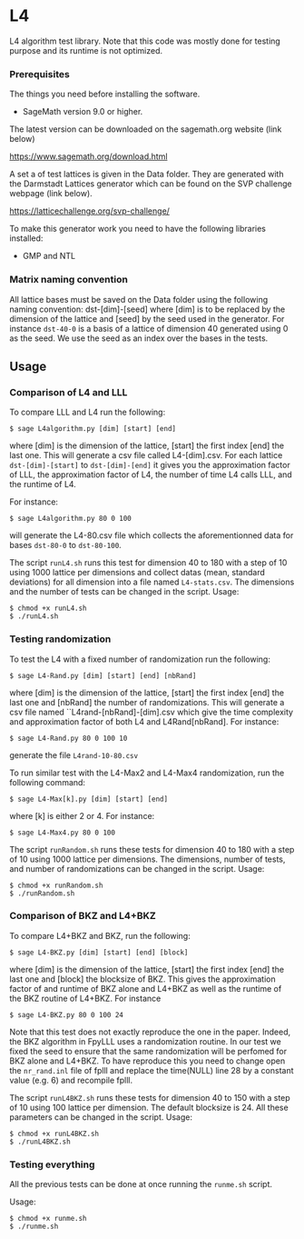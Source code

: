 # L4
L4 algorithm test library. Note that this code was mostly done for testing purpose and its runtime is
not optimized.

### Prerequisites

The things you need before installing the software.

* SageMath version 9.0 or higher.

The latest version can be downloaded on the sagemath.org website (link below)

https://www.sagemath.org/download.html

A set a of test lattices is given in the Data folder. They are generated with the Darmstadt Lattices generator
which can be found on the SVP challenge webpage (link below).

https://latticechallenge.org/svp-challenge/

To make this generator work you need to have the following libraries installed:

* GMP and NTL

### Matrix naming convention

All lattice bases must be saved on the Data folder using the following naming convention: dst-[dim]-[seed]
where [dim] is to be replaced by the dimension of the lattice and [seed] by the seed used in the generator.
For instance ``dst-40-0`` is a basis of a lattice of dimension 40 generated using 0 as the seed. We use the
seed as an index over the bases in the tests.

## Usage

### Comparison of L4 and LLL

To compare LLL and L4 run the following:

```
$ sage L4algorithm.py [dim] [start] [end]
```

where [dim] is the dimension of the lattice, [start] the first index [end] the last one. 
This will generate a csv file called L4-[dim].csv.
For each lattice ``dst-[dim]-[start]`` to ``dst-[dim]-[end]``  it gives you the approximation factor of LLL, the approximation factor of L4,
the number of time L4 calls LLL, and the runtime of L4.

For instance:

```
$ sage L4algorithm.py 80 0 100
```

will generate the L4-80.csv file which collects the aforementionned data for bases ``dst-80-0`` to ``dst-80-100``.


The script ``runL4.sh`` runs this test for dimension 40 to 180 with a step of 10 using 1000 lattice per dimensions and collect datas (mean, standard deviations)
for all dimension into a file named ``L4-stats.csv``. The dimensions and the number of tests
can be changed in the script.
Usage:

```
$ chmod +x runL4.sh
$ ./runL4.sh
```

### Testing randomization

To test the L4 with a fixed number of randomization run the following:

```
$ sage L4-Rand.py [dim] [start] [end] [nbRand]
```

where [dim] is the dimension of the lattice, [start] the first index [end] the last one and [nbRand] the number of randomizations.
This will generate a csv file named ``L4rand-[nbRand]-[dim].csv which give the time complexity and approximation factor of both L4
and L4Rand[nbRand].
For instance:

```
$ sage L4-Rand.py 80 0 100 10
```

generate the file ``L4rand-10-80.csv``

To run similar test with the L4-Max2 and L4-Max4 randomization, run the following command:

```
$ sage L4-Max[k].py [dim] [start] [end]
```

where [k] is either 2 or 4.
For instance:

```
$ sage L4-Max4.py 80 0 100
```

The script ``runRandom.sh`` runs these tests for dimension 40 to 180 with a step of 10 using 1000 lattice per dimensions. The dimensions, number of tests,
and number of randomizations can be changed in the script.
Usage:

```
$ chmod +x runRandom.sh
$ ./runRandom.sh
```

### Comparison of BKZ and L4+BKZ
To compare L4+BKZ and BKZ, run the following:

```
$ sage L4-BKZ.py [dim] [start] [end] [block]
```

where [dim] is the dimension of the lattice, [start] the first index [end] the last one and [block] the blocksize of BKZ.
This gives the approximation factor of and runtime of BKZ alone and L4+BKZ as well as the runtime of the BKZ routine of L4+BKZ.
For instance

```
$ sage L4-BKZ.py 80 0 100 24
```

Note that this test does not exactly reproduce the one in the paper. Indeed, the BKZ algorithm in FpyLLL uses a randomization routine.
In our test we fixed the seed to ensure that the same randomization will be perfomed for BKZ alone and L4+BKZ. To have reproduce this
you need to change open the ``nr_rand.inl`` file of fplll and replace the time(NULL) line 28 by a constant value (e.g. 6) and recompile
fplll.

The script ``runL4BKZ.sh`` runs these tests for dimension 40 to 150 with a step of 10 using 100 lattice per dimension. The default blocksize
is 24. All these parameters can be changed in the script.
Usage:

```
$ chmod +x runL4BKZ.sh
$ ./runL4BKZ.sh
```

### Testing everything
All the previous tests can be done at once running the ``runme.sh`` script.

Usage:

```
$ chmod +x runme.sh
$ ./runme.sh
```





